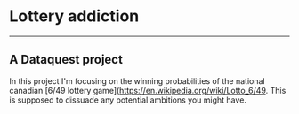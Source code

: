 # Lottery addiction

--------------------

## A Dataquest project

In this project I'm focusing on the winning probabilities of the national canadian [6/49 lottery game](https://en.wikipedia.org/wiki/Lotto_6/49. This is supposed to dissuade any potential ambitions you might have.
